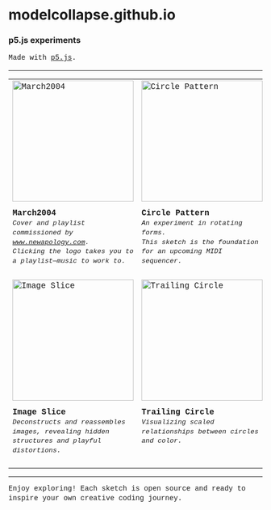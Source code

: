 # modelcollapse.github.io

### p5.js experiments

<div style="font-family: 'Fira Mono', 'Consolas', 'Liberation Mono', 'Menlo', monospace, sans-serif; line-height:1.4; text-align:left;">
  Made with 
  <a href="https://p5js.org/" style="text-decoration: underline; color: inherit;">p5.js</a>.
</div>

---

<table width="100%">
  <tr>
    <td width="33%" style="vertical-align:top; font-family: 'Fira Mono', 'Consolas', 'Liberation Mono', 'Menlo', monospace, sans-serif; line-height:1.4; text-align:left; padding-bottom:24px;">
      <a href="https://modelcollapse.github.io/March2004/" style="text-decoration: underline;">
        <img src="https://github.com/user-attachments/assets/480ddeff-c8fd-40fb-a22c-793c11ec0edf" alt="March2004" width="240"/>
      </a>
      <div style="margin-top:12px;">
        <b>March2004</b><br>
        <sub>
          <i>
            Cover and playlist commissioned by 
            <a href="https://www.newapology.com" style="text-decoration: underline;">www.newapology.com</a>.<br>
            Clicking the logo takes you to a playlist—music to work to.
          </i>
        </sub>
      </div>
    </td>
    <td width="33%" style="vertical-align:top; font-family: 'Fira Mono', 'Consolas', 'Liberation Mono', 'Menlo', monospace, sans-serif; line-height:1.4; text-align:left; padding-bottom:24px;">
      <a href="https://modelcollapse.github.io/CirclePatternSketch/" style="text-decoration: underline;">
        <img src="https://github.com/user-attachments/assets/c791b314-4b4b-4cb2-8c7c-25c0f66960bf" alt="Circle Pattern" width="240"/>
      </a>
      <div style="margin-top:12px;">
        <b>Circle Pattern</b><br>
        <sub>
          <i>
            An experiment in rotating forms.<br>
            This sketch is the foundation for an upcoming MIDI sequencer.
          </i>
        </sub>
      </div>
    </td>
    <td width="33%" style="vertical-align:top; font-family: 'Fira Mono', 'Consolas', 'Liberation Mono', 'Menlo', monospace, sans-serif; line-height:1.4; text-align:left; padding-bottom:24px;">
      <a href="https://modelcollapse.github.io/CircleLine/" style="text-decoration: underline;">
        <img src="https://github.com/user-attachments/assets/fdbd3c99-ce9e-420f-99f7-fd70c7f468a5" alt="Dotted Line" width="240"/>
      </a>
      <div style="margin-top:12px;">
        <b>Dotted Line</b><br>
        <sub>
          <i>
            Lines transformed into dotted trails, creating dynamic motion and visual rhythm through animated points.
          </i>
        </sub>
      </div>
    </td>
  </tr>
  <tr>
    <td width="33%" style="vertical-align:top; font-family: 'Fira Mono', 'Consolas', 'Liberation Mono', 'Menlo', monospace, sans-serif; line-height:1.4; text-align:left; padding-bottom:24px;">
      <a href="https://modelcollapse.github.io/imageslice/" style="text-decoration: underline;">
        <img src="https://github.com/user-attachments/assets/15071777-3457-4a06-88f8-8fcfe60b59bd" alt="Image Slice" width="240"/>
      </a>
      <div style="margin-top:12px;">
        <b>Image Slice</b><br>
        <sub>
          <i>
            Deconstructs and reassembles images, revealing hidden structures and playful distortions.
          </i>
        </sub>
      </div>
    </td>
    <td width="33%" style="vertical-align:top; font-family: 'Fira Mono', 'Consolas', 'Liberation Mono', 'Menlo', monospace, sans-serif; line-height:1.4; text-align:left; padding-bottom:24px;">
      <a href="https://modelcollapse.github.io/TrailingCircle/" style="text-decoration: underline;">
        <img src="https://github.com/user-attachments/assets/94b25f02-f0bf-47c9-ab55-6153cedc3fa6" alt="Trailing Circle" width="240"/>
      </a>
      <div style="margin-top:12px;">
        <b>Trailing Circle</b><br>
        <sub>
          <i>
            Visualizing scaled relationships between circles and color.
          </i>
        </sub>
      </div>
    </td>
    <td width="33%" style="vertical-align:top; font-family: 'Fira Mono', 'Consolas', 'Liberation Mono', 'Menlo', monospace, sans-serif; line-height:1.4; text-align:left; padding-bottom:24px;">
      <a href="https://modelcollapse.github.io/dot-connect/" style="text-decoration: underline;">
        <img src="https://github.com/user-attachments/assets/67bcf98f-5dc1-4112-86b2-0e1a323dd473" alt="Dot Connect" width="240"/>
      </a>
      <div style="margin-top:12px;">
        <b>Dot Connect</b><br>
        <sub>
          <i>
            Interactive sketch connecting dots in real time, forming geometric networks and organic patterns.
          </i>
        </sub>
      </div>
    </td>
  </tr>
</table>

---

<div style="font-family: 'Fira Mono', 'Consolas', 'Liberation Mono', 'Menlo', monospace, sans-serif; line-height:1.4; text-align:left;">
  Enjoy exploring! Each sketch is open source and ready to inspire your own creative coding journey.
</div>
